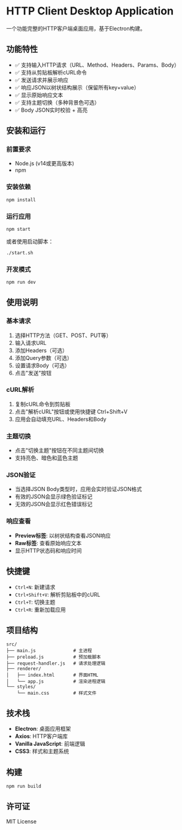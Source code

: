 # HTTP Client Desktop Application

一个功能完整的HTTP客户端桌面应用，基于Electron构建。

## 功能特性

- ✅ 支持输入HTTP请求（URL、Method、Headers、Params、Body）
- ✅ 支持从剪贴板解析cURL命令
- ✅ 发送请求并展示响应
- ✅ 响应JSON以树状结构展示（保留所有key+value）
- ✅ 显示原始响应文本
- ✅ 支持主题切换（多种背景色可选）
- ✅ Body JSON实时校验 + 高亮

## 安装和运行

### 前置要求
- Node.js (v14或更高版本)
- npm

### 安装依赖
```bash
npm install
```

### 运行应用
```bash
npm start
```

或者使用启动脚本：
```bash
./start.sh
```

### 开发模式
```bash
npm run dev
```

## 使用说明

### 基本请求
1. 选择HTTP方法（GET、POST、PUT等）
2. 输入请求URL
3. 添加Headers（可选）
4. 添加Query参数（可选）
5. 设置请求Body（可选）
6. 点击"发送"按钮

### cURL解析
1. 复制cURL命令到剪贴板
2. 点击"解析cURL"按钮或使用快捷键 Ctrl+Shift+V
3. 应用会自动填充URL、Headers和Body

### 主题切换
- 点击"切换主题"按钮在不同主题间切换
- 支持亮色、暗色和蓝色主题

### JSON验证
- 当选择JSON Body类型时，应用会实时验证JSON格式
- 有效的JSON会显示绿色验证标记
- 无效的JSON会显示红色错误标记

### 响应查看
- **Preview标签**: 以树状结构查看JSON响应
- **Raw标签**: 查看原始响应文本
- 显示HTTP状态码和响应时间

## 快捷键

- `Ctrl+N`: 新建请求
- `Ctrl+Shift+V`: 解析剪贴板中的cURL
- `Ctrl+T`: 切换主题
- `Ctrl+R`: 重新加载应用

## 项目结构

```
src/
├── main.js              # 主进程
├── preload.js           # 预加载脚本
├── request-handler.js   # 请求处理逻辑
├── renderer/
│   ├── index.html       # 界面HTML
│   └── app.js           # 渲染进程逻辑
└── styles/
    └── main.css         # 样式文件
```

## 技术栈

- **Electron**: 桌面应用框架
- **Axios**: HTTP客户端库
- **Vanilla JavaScript**: 前端逻辑
- **CSS3**: 样式和主题系统

## 构建

```bash
npm run build
```

## 许可证

MIT License